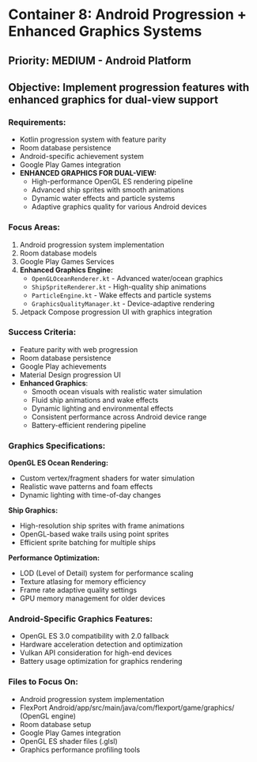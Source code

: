 # Container 8: Android Progression + Enhanced Graphics Systems

## Priority: MEDIUM - Android Platform  
## Objective: Implement progression features with enhanced graphics for dual-view support

### Requirements:
- Kotlin progression system with feature parity
- Room database persistence
- Android-specific achievement system
- Google Play Games integration
- **ENHANCED GRAPHICS FOR DUAL-VIEW:**
  - High-performance OpenGL ES rendering pipeline
  - Advanced ship sprites with smooth animations
  - Dynamic water effects and particle systems
  - Adaptive graphics quality for various Android devices

### Focus Areas:
1. Android progression system implementation
2. Room database models
3. Google Play Games Services
4. **Enhanced Graphics Engine:**
   - `OpenGLOceanRenderer.kt` - Advanced water/ocean graphics
   - `ShipSpriteRenderer.kt` - High-quality ship animations
   - `ParticleEngine.kt` - Wake effects and particle systems
   - `GraphicsQualityManager.kt` - Device-adaptive rendering
5. Jetpack Compose progression UI with graphics integration

### Success Criteria:
- Feature parity with web progression
- Room database persistence
- Google Play achievements
- Material Design progression UI
- **Enhanced Graphics**:
  - Smooth ocean visuals with realistic water simulation
  - Fluid ship animations and wake effects
  - Dynamic lighting and environmental effects
  - Consistent performance across Android device range
  - Battery-efficient rendering pipeline

### Graphics Specifications:
**OpenGL ES Ocean Rendering:**
- Custom vertex/fragment shaders for water simulation
- Realistic wave patterns and foam effects
- Dynamic lighting with time-of-day changes

**Ship Graphics:**
- High-resolution ship sprites with frame animations
- OpenGL-based wake trails using point sprites
- Efficient sprite batching for multiple ships

**Performance Optimization:**
- LOD (Level of Detail) system for performance scaling
- Texture atlasing for memory efficiency
- Frame rate adaptive quality settings
- GPU memory management for older devices

### Android-Specific Graphics Features:
- OpenGL ES 3.0 compatibility with 2.0 fallback
- Hardware acceleration detection and optimization
- Vulkan API consideration for high-end devices
- Battery usage optimization for graphics rendering

### Files to Focus On:
- Android progression system implementation
- FlexPort Android/app/src/main/java/com/flexport/game/graphics/ (OpenGL engine)
- Room database setup
- Google Play Games integration
- OpenGL ES shader files (.glsl)
- Graphics performance profiling tools
